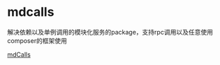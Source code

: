 # mdcalls

解决依赖以及单例调用的模块化服务的package，支持rpc调用以及任意使用composer的框架使用

[mdCalls](https://github.com/KickPeach/mdCalls)